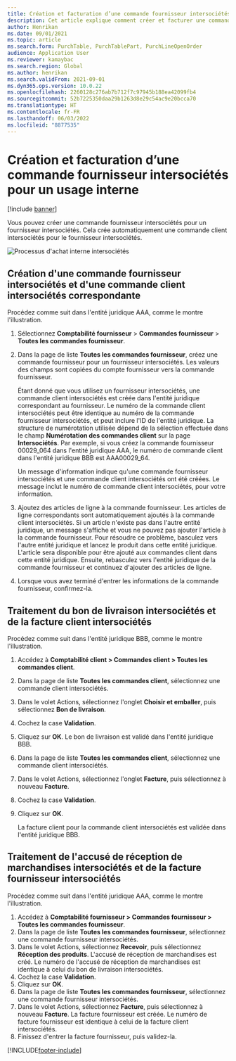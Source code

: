 ```yaml
---
title: Création et facturation d’une commande fournisseur intersociétés pour un usage interne
description: Cet article explique comment créer et facturer une commande fournisseur intersociétés pour un usage interne
author: Henrikan
ms.date: 09/01/2021
ms.topic: article
ms.search.form: PurchTable, PurchTablePart, PurchLineOpenOrder
audience: Application User
ms.reviewer: kamaybac
ms.search.region: Global
ms.author: henrikan
ms.search.validFrom: 2021-09-01
ms.dyn365.ops.version: 10.0.22
ms.openlocfilehash: 2260128c276ab7b712f7c97945b188ea42099fb4
ms.sourcegitcommit: 52b7225350daa29b1263d8e29c54ac9e20bcca70
ms.translationtype: HT
ms.contentlocale: fr-FR
ms.lasthandoff: 06/03/2022
ms.locfileid: "8877535"
---
```

# <a name="create-and-invoice-an-intercompany-purchase-order-for-internal-use"></a>Création et facturation d’une commande fournisseur intersociétés pour un usage interne

[!include [banner](../../includes/banner.md)]

Vous pouvez créer une commande fournisseur intersociétés pour un fournisseur intersociétés. Cela crée automatiquement une commande client intersociétés pour le fournisseur intersociétés.

![Processus d'achat interne intersociétés](media/intercompanypurchaseprocess.png)

## <a name="create-an-intercompany-purchase-order-and-a-corresponding-intercompany-sales-order"></a>Création d'une commande fournisseur intersociétés et d'une commande client intersociétés correspondante

Procédez comme suit dans l'entité juridique AAA, comme le montre l'illustration.

1. Sélectionnez **Comptabilité fournisseur** \> **Commandes fournisseur** \> **Toutes les commandes fournisseur**.
1. Dans la page de liste **Toutes les commandes fournisseur**, créez une commande fournisseur pour un fournisseur intersociétés. Les valeurs des champs sont copiées du compte fournisseur vers la commande fournisseur.

    Étant donné que vous utilisez un fournisseur intersociétés, une commande client intersociétés est créée dans l'entité juridique correspondant au fournisseur. Le numéro de la commande client intersociétés peut être identique au numéro de la commande fournisseur intersociétés, et peut inclure l'ID de l'entité juridique. La structure de numérotation utilisée dépend de la sélection effectuée dans le champ **Numérotation des commandes client** sur la page **Intersociétés**. Par exemple, si vous créez la commande fournisseur 00029\_064 dans l'entité juridique AAA, le numéro de commande client dans l'entité juridique BBB est AAA00029\_64.

    Un message d'information indique qu'une commande fournisseur intersociétés et une commande client intersociétés ont été créées. Le message inclut le numéro de commande client intersociétés, pour votre information.

1. Ajoutez des articles de ligne à la commande fournisseur. Les articles de ligne correspondants sont automatiquement ajoutés à la commande client intersociétés. Si un article n'existe pas dans l'autre entité juridique, un message s'affiche et vous ne pouvez pas ajouter l'article à la commande fournisseur. Pour résoudre ce problème, basculez vers l'autre entité juridique et lancez le produit dans cette entité juridique. L'article sera disponible pour être ajouté aux commandes client dans cette entité juridique. Ensuite, rebasculez vers l'entité juridique de la commande fournisseur et continuez d'ajouter des articles de ligne.
1. Lorsque vous avez terminé d'entrer les informations de la commande fournisseur, confirmez-la.

## <a name="process-the-intercompany-packing-slip-and-customer-invoice"></a>Traitement du bon de livraison intersociétés et de la facture client intersociétés

Procédez comme suit dans l'entité juridique BBB, comme le montre l'illustration.

1. Accédez à **Comptabilité client \> Commandes client \> Toutes les commandes client**.
1. Dans la page de liste **Toutes les commandes client**, sélectionnez une commande client intersociétés.
1. Dans le volet Actions, sélectionnez l'onglet **Choisir et emballer**, puis sélectionnez **Bon de livraison**.
1. Cochez la case **Validation**.
1. Cliquez sur **OK**. Le bon de livraison est validé dans l'entité juridique BBB.
1. Dans la page de liste **Toutes les commandes client**, sélectionnez une commande client intersociétés.
1. Dans le volet Actions, sélectionnez l'onglet **Facture**, puis sélectionnez à nouveau **Facture**.
1. Cochez la case **Validation**.
1. Cliquez sur **OK**.

    La facture client pour la commande client intersociétés est validée dans l'entité juridique BBB.

## <a name="process-the-intercompany-product-receipt-and-vendor-invoice"></a>Traitement de l'accusé de réception de marchandises intersociétés et de la facture fournisseur intersociétés

Procédez comme suit dans l'entité juridique AAA, comme le montre l'illustration.

1. Accédez à **Comptabilité fournisseur \> Commandes fournisseur \> Toutes les commandes fournisseur**.
1. Dans la page de liste **Toutes les commandes fournisseur**, sélectionnez une commande fournisseur intersociétés.
1. Dans le volet Actions, sélectionnez **Recevoir**, puis sélectionnez **Réception des produits**. L'accusé de réception de marchandises est créé. Le numéro de l'accusé de réception de marchandises est identique à celui du bon de livraison intersociétés.
1. Cochez la case **Validation**.
1. Cliquez sur **OK**.
1. Dans la page de liste **Toutes les commandes fournisseur**, sélectionnez une commande fournisseur intersociétés.
1. Dans le volet Actions, sélectionnez **Facture**, puis sélectionnez à nouveau **Facture**. La facture fournisseur est créée. Le numéro de facture fournisseur est identique à celui de la facture client intersociétés.
1. Finissez d'entrer la facture fournisseur, puis validez-la.

[!INCLUDE[footer-include](../../includes/footer-banner.md)]
